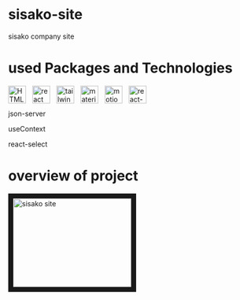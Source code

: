 # sisako-site
sisako company site

# used Packages and Technologies
<img src="https://cdn.jsdelivr.net/gh/devicons/devicon/icons/html5/html5-original.svg" width="36"  alt="HTML5" style="padding-right:10px;" align="left"  />
<img src="https://cdn.jsdelivr.net/gh/devicons/devicon/icons/react/react-original.svg" width="36"  alt="react" style="padding-right:10px;" align="left"/>
<img src="https://upload.wikimedia.org/wikipedia/commons/thumb/d/d5/Tailwind_CSS_Logo.svg/2048px-Tailwind_CSS_Logo.svg.png" width="36" alt="tailwind" style="padding-right:10px;" align="left" />
<img src="https://mui.com/static/logo.png" width="36"  alt="materialui" style="padding-right:10px;" align="left" />
<img src="https://user-images.githubusercontent.com/38039349/60953119-d3c6f300-a2fc-11e9-9596-4978e5d52180.png"  alt="motion" width="36" alt="Terminal"  style="padding-right:10px;" align="left" />
<img src="https://res.cloudinary.com/practicaldev/image/fetch/s---xCsVK0j--/c_imagga_scale,f_auto,fl_progressive,h_1080,q_auto,w_1080/https://reacttraining.com/images/blog/reach-react-router-future.png"  alt="react-router-dom" width="36" alt="Terminal"  style="padding-right:10px;" align="left" />
<br />
<br/>

<p width="960" style="padding-right: 10px;" align="left" >json-server</p>
<p width="960" style="padding-right:40px;" align="left" >useContext</p>
<p width="960" style="padding-right:40px;" align="left" >react-select</p>

# overview of project

<a href="https://www.youtube.com/watch?v=BbwsYewMFGI" target="_blank">
<img src="https://static.vecteezy.com/system/resources/previews/003/399/771/original/youtube-icon-editorial-free-vector.jpg" alt="sisako site" width="240" height="180" border="10" />
</a>
